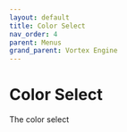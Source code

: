 ```yaml
---
layout: default
title: Color Select
nav_order: 4
parent: Menus
grand_parent: Vortex Engine
---
```


# Color Select

The color select
